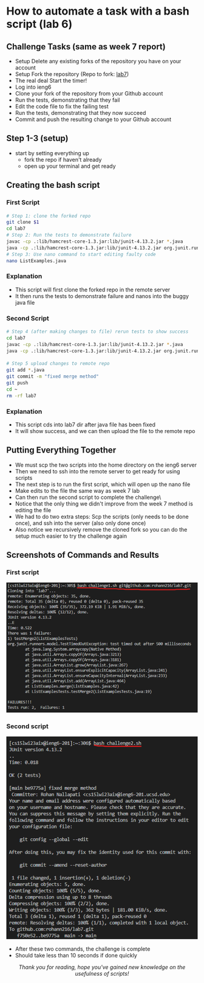 # How to automate a task with a bash script (lab 6)

## Challenge Tasks (same as week 7 report)
- Setup Delete any existing forks of the repository you have on your account
- Setup Fork the repository (Repo to fork: [lab7](https://github.com/ucsd-cse15l-w23/lab7))
- The real deal Start the timer!
- Log into ieng6
- Clone your fork of the repository from your Github account
- Run the tests, demonstrating that they fail
- Edit the code file to fix the failing test
- Run the tests, demonstrating that they now succeed
- Commit and push the resulting change to your Github account

## Step 1-3 (setup)
- start by setting everything up
    - fork the repo if haven't already
    - open up your terminal and get ready 

## Creating the bash script
### First Script
```bash
# Step 1: clone the forked repo
git clone $1
cd lab7
# Step 2: Run the tests to demonstrate failure 
javac -cp .:lib/hamcrest-core-1.3.jar:lib/junit-4.13.2.jar *.java
java -cp .:lib/hamcrest-core-1.3.jar:lib/junit-4.13.2.jar org.junit.runner.JUnitCore ListExamplesTests
# Step 3: Use nano command to start editing faulty code
nano ListExamples.java
```
### Explanation
- This script will first clone the forked repo in the remote server
- It then runs the tests to demonstrate failure and nanos into the buggy java file

### Second Script
```bash
# Step 4 (after making changes to file) rerun tests to show success
cd lab7
javac -cp .:lib/hamcrest-core-1.3.jar:lib/junit-4.13.2.jar *.java
java -cp .:lib/hamcrest-core-1.3.jar:lib/junit-4.13.2.jar org.junit.runner.JUnitCore ListExamplesTests

# Step 5 upload changes to remote repo
git add *.java
git commit -m "fixed merge method"
git push
cd ~
rm -rf lab7
```

### Explanation
- This script cds into lab7 dir after java file has been fixed
- It will show success, and we can then upload the file to the remote repo

## Putting Everything Together
- We must scp the two scripts into the home directory on the ieng6 server
- Then we need to ssh into the remote server to get ready for using scripts
- The next step is to run the first script, which will open up the nano file
- Make edits to the file the same way as week 7 lab
- Can then run the second script to complete the challenge\
- Notice that the only thing we didn't improve from the week 7 method is editing the file
- We had to do two extra steps: Scp the scripts (only needs to be done once), and ssh into the server (also only done once)
- Also notice we recursively remove the cloned fork so you can do the setup much easier to try the challenge again

## Screenshots of Commands and Results
### First script
![1stscript](../images/1challengecommand.png)
### Second script
![2ndscript](../images/2challengecommand.png)
- After these two commands, the challenge is complete
- Should take less than 10 seconds if done quickly

<p style="text-align: center; font-style: italic;">Thank you for reading, hope you've gained new knowledge on the usefulness of scripts!</p>